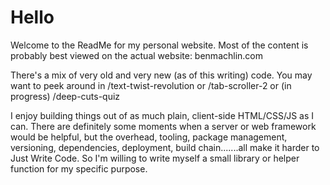 # Hello
Welcome to the ReadMe for my personal website. Most of the content is probably best viewed on the actual website: benmachlin.com

There's a mix of very old and very new (as of this writing) code. You may want to peek around in /text-twist-revolution or /tab-scroller-2 or (in progress) /deep-cuts-quiz

I enjoy building things out of as much plain, client-side HTML/CSS/JS as I can. There are definitely some moments when a server or web framework would be helpful, but the overhead, tooling, package management, versioning, dependencies, deployment, build chain.......all make it harder to Just Write Code. So I'm willing to write myself a small library or helper function for my specific purpose.